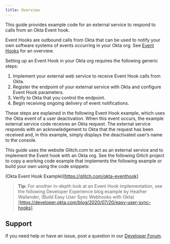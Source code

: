 ```yaml
---
title: Overview
---
```

This guide provides example code for an external service to respond to calls from an Okta Event hook.

Event Hooks are outbound calls from Okta that can be used to notify your own software systems of events occurring in your Okta org. See [Event Hooks](/docs/concepts/event-hooks/) for an overview.

Setting up an Event Hook in your Okta org requires the following generic steps:

1. Implement your external web service to receive Event Hook calls from Okta.
2. Register the endpoint of your external service with Okta and configure Event Hook parameters.
3. Verify to Okta that you control the endpoint.
4. Begin receiving ongoing delivery of event notifications.

These steps are explained in the following Event Hook example, which uses the Okta event of a user deactivation. When this event occurs, the example external service code receives an Okta request. The external service responds with an acknowledgement to Okta that the request has been received and, in this example, simply displays the deactivated user’s name to the console.

This guide uses the website Glitch.com to act as an external service and to implement the Event hook with an Okta org. See the following Glitch project to copy a working code example that implements the following example or build your own using the code snippets:

(Okta Event Hook Example)[https://glitch.com/okta-eventhook]

> **Tip:** For another in-depth look at an Event Hook implementation, see the following Developer Experience blog example by Heather Wallander, (Build Easy User Sync Webhooks with Okta)[https://developer.okta.com/blog/2020/07/20/easy-user-sync-hooks].

## Support

If you need help or have an issue, post a question in our [Developer Forum](https://devforum.okta.com).

<NextSectionLink/>